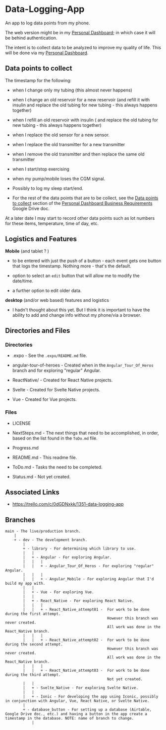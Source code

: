 # Data-Logging-App

An app to log data points from my phone.

The web version might be in my [Personal Dashboard](https://github.com/JamieBort/PersonalDashboard); in which case it will be behind authentication.

The intent is to collect data to be analyzed to improve my quality of life. This will be done via my [Personal Dashboard](https://github.com/JamieBort/PersonalDashboard).

## Data points to collect

The timestamp for the following:

- when I change only my tubing (this almost never happens)

- when I change an old reservoir for a new reservoir (and refill it with insulin and replace the old tubing for new tubing - this always happens together)

- when I refill an old reservoir with insulin ( and replace the old tubing for new tubing - this always happens together)

- when I replace the old sensor for a new sensor.

- when I replace the old transmitter for a new transmitter

- when I remove the old transmitter and then replace the same old transmitter

- when I start/stop exercising

- when my pump/mobile loses the CGM signal.

- Possibly to log my sleep start/end.

* For the rest of the data points that are to be collect, see the [Data points to collect](https://docs.google.com/document/d/1KQw0Kq4O_SCzxrQZaZg0MucxXqoEE0kOTe9mDmxpD2M/edit#heading=h.yevh3z6ycq85) section of the [Personal Dashboard Business Requirements](https://docs.google.com/document/d/1KQw0Kq4O_SCzxrQZaZg0MucxXqoEE0kOTe9mDmxpD2M/) Google Drive doc.

At a later date I may start to record other data points such as lot numbers for these items, temperature, time of day, etc.

## Logistics and Features

**Mobile** (and tablet ? )

- to be entered with just the push of a button - each event gets one button that logs the timestamp. Nothing more - that's the default.

- option to select an `edit` button that will allow me to modify the date/time.

- a further option to edit older data.

**desktop** (and/or web based) features and logistics

- I hadn't thought about this yet.
  But I think it is important to have the ability to add and change info without my phone/via a browser.

## Directories and Files

### Directories

- .expo - See the `.expo/README.md` file.

- angular-tour-of-heroes - Created when in the `Angular_Tour_Of_Heros` branch and for exploring "regular" Angular.

- ReactNative/ - Created for React Native projects.

- Svelte - Created for Svelte Native projects.

- Vue - Created for Vue projects.

### Files

- LICENSE

- NextSteps.md - The next things that need to be accomplished, in order, based on the list found in the `ToDo.md` file.

- Progress.md

- README.md - This readme file.

- ToDo.md - Tasks the need to be completed.

* Status.md - Not yet created.

## Associated Links

- https://trello.com/c/0dGDNxkk/1351-data-logging-app

## Branches

```
main - The live/production branch.
    |
    + - dev - The development branch.
        |
        + - library - For determining which library to use.
        |   |
        |   + - Angular - For exploring Angular.
        |   |   |
        |   |   + - Angular_Tour_Of_Heros - For exploring "regular" Angular.
        |   |   |
        |   |   + - Angular_Mobile - For exploring Angular that I'd build my app with.
        |   |
        |   + - Vue - For exploring Vue.
        |   |
        |   + - React_Native - For exploring React Native.
        |   |   |
        |   |   + - React_Native_attempt01 -  For work to be done during the first attempt.
                                              However this branch was never created.
                                              All work was done in the React_Native branch.
        |   |   |
        |   |   + - React_Native_attempt02 -  For work to be done during the second attempt.
                                              However this branch was never created.
                                              All work was done in the React_Native branch.
        |   |   |
        |   |   + - React_Native_attempt03 -  For work to be done during the third attempt.
                                              Not yet created.
        |   |
        |   + - Svelte_Native - For exploring Svelte Native.
        |   |
        |   + - Ionic - For developing the app using Iconic, possibly in conjunction with Angular, Vue, React Native, or Svelte Native.
        |
        + - database_button - For setting up a database (Airtable, Google Drive doc., etc.) and having a button in the app create a timestamp in the database. NOTE: name of branch to change.
            |
```
